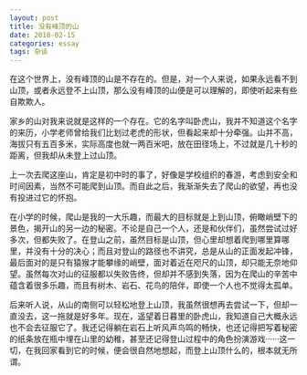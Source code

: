 ```yaml
---
layout: post
title: 没有峰顶的山
date: 2018-02-15
categories: essay
tags: 杂谈
---
```


在这个世界上，没有峰顶的山是不存在的。但是，对一个人来说，如果永远看不到山顶，或者永远登不上山顶，那么没有峰顶的山便是可以理解的，即使听起来有些自欺欺人。

家乡的山对我来说就是这样的一个存在。它的名字叫卧虎山，我并不知道这个名字的来历，小学老师曾给我们比划过老虎的形状，但看起来却十分牵强。山并不高，海拔只有五百多米，实际高度也就一两百米吧，放在田径场上，不过就是几十秒的距离，但我却从未登上过山顶。

上一次去爬这座山，肯定是初中时的事了，好像是学校组织的春游，考虑到安全和时间因素，当然不可能爬到山顶。而自此之后，我渐渐失去了爬山的欲望，再也没有投进过它的怀抱。

在小学的时候，爬山是我的一大乐趣，而最大的目标就是上到山顶，俯瞰峭壁下的景色，揭开山的另一边的秘密。不论是自己一个人，还是和伙伴们，虽然尝试过好多次，但都失败了。在登山之前，虽然目标是山顶，但心里却想着爬到哪里算哪里，并没有十分的决心；而且对登山的路径也不讲究，总是从山的正面发起冲锋，最后面对的是只有猿猴才能攀缘的峭壁，面对着近在咫尺的山顶，却只能无奈地仰望。虽然每次对山的征服都以失败告终，但却并不感到失落，因为在爬山的辛苦中蕴含着很多乐趣，而且有树木、岩石、花鸟的陪伴，即使一个人也不觉得太孤单。

后来听人说，从山的南侧可以轻松地登上山顶，我虽然很想再去尝试一下，但却一直没去，这一拖就是好多年。现在，遥望着日暮里的卧虎山，我知道自己大概永远也不会去征服它了。我还记得躺在岩石上听风声鸟鸣的畅快，也还记得把写着秘密的纸条放在瓶中埋在山里的幼稚，甚至还记得登山过程中的角色扮演游戏······这一切，在我回家看到它的时候，便会很自然地想起，而登上山顶什么的，根本就无所谓。